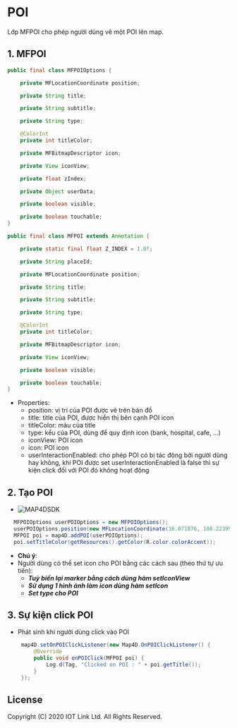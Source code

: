 # POI
Lớp MFPOI cho phép người dùng vẽ một POI lên map.


## 1. MFPOI

```java
public final class MFPOIOptions {

    private MFLocationCoordinate position;

    private String title;

    private String subtitle;

    private String type;

    @ColorInt
    private int titleColor;

    private MFBitmapDescriptor icon;

    private View iconView;

    private float zIndex;

    private Object userData;

    private boolean visible;

    private boolean touchable;
}

public final class MFPOI extends Annotation {

    private static final float Z_INDEX = 1.0f;

    private String placeId;

    private MFLocationCoordinate position;

    private String title;

    private String subtitle;

    private String type;

    @ColorInt
    private int titleColor;

    private MFBitmapDescriptor icon;

    private View iconView;

    private boolean visible;

    private boolean touchable;
}
```

- Properties:
  + position: vị trí của POI được vẽ trên bản đồ
  + title: title của POI, được hiển thị bên cạnh POI icon
  + titleColor: màu của title
  + type: kểu của POI, dùng để quy định icon (bank, hospital, cafe, ...) 
  + iconView: POI icon
  + icon: POI icon
  + userInteractionEnabled: cho phép POI có bị tác động bởi người dùng hay không, khi POI được set userInteractionEnabled là false thì sự kiện click đối với POI đó không hoạt động

## 2. Tạo POI

  -  ![MAP4DSDK](../../resource/v1.4/poi.jpg) 
  
```java
  MFPOIOptions userPOIOptions = new MFPOIOptions();
  userPOIOptions.position(new MFLocationCoordinate(16.071876, 108.223994)).title("Test User POI").subtitle("Da Nang");
  MFPOI poi = map4D.addPOI(userPOIOptions);
  poi.setTitleColor(getResources().getColor(R.color.colorAccent));
```
 - **Chú ý**:
 - Người dùng có thể set icon cho POI bằng các cách sau (theo thứ tự ưu tiên):
   - ***Tuỳ biến lại marker bằng cách dùng hàm setIconView***
   - ***Sử dụng 1 hình ảnh làm icon dùng hàm setIcon***
   - ***Set type cho POI***

## 3. Sự kiện click POI

  - Phát sinh khi người dùng click vào POI
    ```java
     map4D.setOnPOIClickListener(new Map4D.OnPOIClickListener() {
         @Override
         public void onPOIClick(MFPOI poi) {
             Log.d(Tag, "Clicked on POI : " + poi.getTitle());
         }
     });
    ```


License
-------

Copyright (C) 2020 IOT Link Ltd. All Rights Reserved.